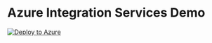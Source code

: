 # Azure Integration Services Demo
[![Deploy to Azure](https://aka.ms/deploytoazurebutton)](https://portal.azure.com/#create/Microsoft.Template/uri/https%3A//raw.githubusercontent.com/ralacher/azure-integration-services-demo/master/Infrastructure/main.json)
